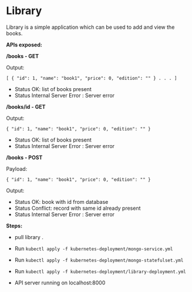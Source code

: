 # Library
Library is a simple application which can be used to add and view the books.

**APIs exposed:**

**/books - GET**

Output:

`[
    {
        "id": 1,
        "name": "book1",
        "price": 0,
        "edition": ""
    }
    .
    .
    .
]`

 - Status OK: list of books present
 - Status Internal Server Error : Server error
 
 **/books/id - GET**

Output:

`{
        "id": 1,
        "name": "book1",
        "price": 0,
        "edition": ""
    }
 `

 - Status OK: list of books present
 - Status Internal Server Error : Server error
 
**/books - POST**

Payload:

`{
        "id": 1,
        "name": "book1",
        "price": 0,
        "edition": ""
    }`
    
    
Output:

 - Status OK: book with id from database
 - Status Conflict: record with same id already present
- Status Internal Server Error : Server error

**Steps:**
 - pull library .
 - Run `kubectl apply -f kubernetes-deployment/mongo-service.yml`
 - Run `kubectl apply -f kubernetes-deployment/mongo-statefulset.yml`
 - Run `kubectl apply -f kubernetes-deployment/library-deployment.yml`

 - API server running on localhost:8000
 
